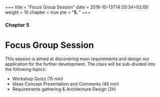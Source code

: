 +++
title = "Focus Group Session"
date = 2018-10-13T14:20:34+02:00
weight = 10
chapter = true
pre = "<b>5. </b>"
+++

### Chapter 5

# Focus Group Session

This session is aimed at discovering main requirements and design our application for the further development. The class will be sub-divided into the following topics: 

- Workshop Quizz (15 min)
- Ideas Concept Presentation and Comments (45 min)
- Requirements gathering & Architecture Design (2h)